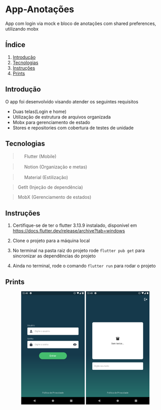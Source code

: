 # App-Anotações

App com login via mock e bloco de anotações com shared preferences, utilizando mobx

## Índice

1. [Introdução](#introdução)
2. [Tecnologias](#tecnologias)
3. [Instruções](#instruções)
4. [Prints](#prints)

## Introdução
O app foi desenvolvido visando atender os seguintes requisitos
- Duas telas(Login e home)
- Utilização de estrutura de arquivos organizada
- Mobx para gerenciamento de estado
- Stores e repositories com cobertura de testes de unidade
## Tecnologias
> <img src="https://cdn.jsdelivr.net/gh/devicons/devicon/icons/flutter/flutter-original.svg" width="16" height="16"/> Flutter (Mobile)


> <img src="https://cdn.iconscout.com/icon/free/png-256/free-notion-2296040-1911999.png?f=webp" width="16" height="16"/> Notion (Organização e metas)

> <img src="https://upload.wikimedia.org/wikipedia/commons/thumb/c/c7/Google_Material_Design_Logo.svg/1024px-Google_Material_Design_Logo.svg.png" width="16" height="16"/> Material (Estilização)

> GetIt (Injeção de dependência)

> MobX (Gerenciamento de estados)

## Instruções
1. Certifique-se de ter o flutter 3.13.9 instalado, disponível em https://docs.flutter.dev/release/archive?tab=windows

2. Clone o projeto para a máquina local

3. No terminal na pasta raiz do projeto rode `flutter pub get` para sincronizar as dependências do projeto

4. Ainda no terminal, rode o comando `flutter run` para rodar o projeto

## Prints

<p align="center">
    <img src="screenshots/1.png" width="200"/>
    <img src="screenshots/2.png" width="200"/>
</p>